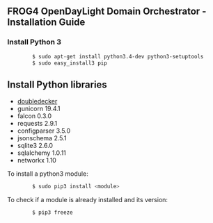## FROG4 OpenDayLight Domain Orchestrator - Installation Guide

### Install Python 3

```sh
		$ sudo apt-get install python3.4-dev python3-setuptools
		$ sudo easy_install3 pip
```

## Install Python libraries

* [doubledecker](https://github.com/Acreo/DoubleDecker)
* gunicorn 19.4.1
* falcon 0.3.0
* requests 2.9.1
* configparser 3.5.0
* jsonschema 2.5.1
* sqlite3 2.6.0
* sqlalchemy 1.0.11
* networkx 1.10

To install a python3 module:
```sh
		$ sudo pip3 install <module>
```

To check if a module is already installed and its version:
```sh
		$ pip3 freeze
```

